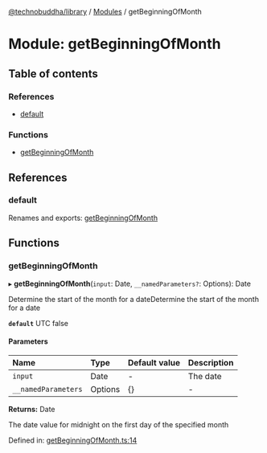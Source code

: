 [@technobuddha/library](../../README.md) / [Modules](../Modules.md) / getBeginningOfMonth

# Module: getBeginningOfMonth

## Table of contents

### References

- [default](getbeginningofmonth.md#default)

### Functions

- [getBeginningOfMonth](getbeginningofmonth.md#getbeginningofmonth)

## References

### default

Renames and exports: [getBeginningOfMonth](getbeginningofmonth.md#getbeginningofmonth)

## Functions

### getBeginningOfMonth

▸ **getBeginningOfMonth**(`input`: Date, `__namedParameters?`: Options): Date

Determine the start of the month for a dateDetermine the start of the month for a date

**`default`** UTC false

#### Parameters

| Name | Type | Default value | Description |
| :------ | :------ | :------ | :------ |
| `input` | Date | - | The date |
| `__namedParameters` | Options | {} | - |

**Returns:** Date

The date value for midnight on the first day of the specified month

Defined in: [getBeginningOfMonth.ts:14](../../src/getBeginningOfMonth.ts#L14)
